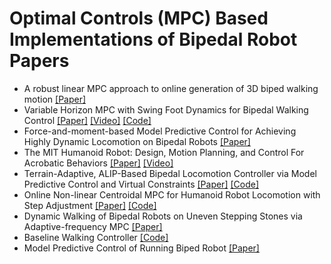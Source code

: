 # Optimal Controls (MPC) Based Implementations of Bipedal Robot Papers

- A robust linear MPC approach to online generation of 3D biped walking motion [[Paper]](https://ieeexplore.ieee.org/document/7363423)
- Variable Horizon MPC with Swing Foot Dynamics for Bipedal Walking Control [[Paper]](https://arxiv.org/pdf/2010.08198.pdf) [[Video]](https://www.youtube.com/watch?v=xzCn1nQiVPI) [[Code]](https://github.com/machines-in-motion/reactive_planners)
- Force-and-moment-based Model Predictive Control for Achieving Highly Dynamic Locomotion on Bipedal Robots [[Paper]](https://arxiv.org/pdf/2104.00065.pdf)
- The MIT Humanoid Robot: Design, Motion Planning, and Control For Acrobatic Behaviors [[Paper]](https://arxiv.org/pdf/2104.09025.pdf) [[Video]](https://www.youtube.com/watch?v=Z9oFlzL0T2s)
- Terrain-Adaptive, ALIP-Based Bipedal Locomotion Controller via Model Predictive Control and Virtual Constraints [[Paper]](https://arxiv.org/pdf/2109.14862.pdf) [[Code]](https://github.com/UMich-BipedLab/cassie_alip_mpc)
- Online Non-linear Centroidal MPC for Humanoid Robot Locomotion with Step Adjustment [[Paper]](https://arxiv.org/pdf/2203.04489.pdf) [[Code]](https://github.com/ami-iit/paper_romualdi_2022_icra_centroidal-mpc-walking)
- Dynamic Walking of Bipedal Robots on Uneven Stepping Stones via Adaptive-frequency MPC [[Paper]](https://arxiv.org/pdf/2209.08664.pdf)
- Baseline Walking Controller [[Code]](https://github.com/isri-aist/BaselineWalkingController)
- Model Predictive Control of Running Biped Robot [[Paper]](https://www.mdpi.com/2076-3417/12/21/11183)

